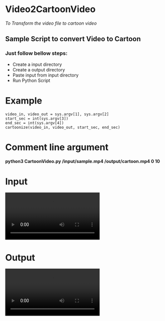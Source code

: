 # Video2CartoonVideo
*To Transform the video file to cartoon video*
## Sample Script to convert Video to Cartoon 
### Just follow bellow steps:
* Create a input directory
* Create a output directory
* Paste input from input directory
* Run Python Script

# Example

    video_in, video_out = sys.argv[1], sys.argv[2]
    start_sec = int(sys.argv[3])
    end_sec = int(sys.argv[4])
    cartoonize(video_in, video_out, start_sec, end_sec)

# Comment line argument 

 **python3 CartoonVideo.py /input/sample.mp4 /output/cartoon.mp4  0 10**

# Input
![](/input/sample.mp4)

# Output
![](/output/cartoon.mp4)
